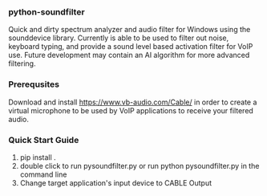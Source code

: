 ### python-soundfilter
Quick and dirty spectrum analyzer and audio filter for Windows using the sounddevice library. Currently is able to be used to filter out noise, keyboard typing, and provide a sound level based activation filter for VoIP use. Future development may contain an AI algorithm for more advanced filtering.
### Prerequsites
Download and install https://www.vb-audio.com/Cable/ in order to create a virtual microphone to be used by VoIP applications to receive your filtered audio.
### Quick Start Guide
1) pip install .
2) double click to run pysoundfilter.py or run python pysoundfilter.py in the command line
3) Change target application's input device to CABLE Output
